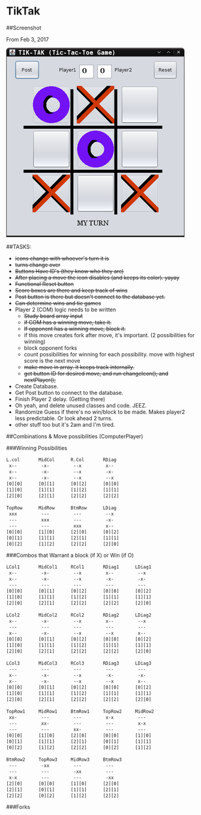 # TikTak

##Screenshot 

From Feb 3, 2017

![alt tag](https://github.com/reprise5/TikTak/blob/master/screenshot-TikTak.png)

##TASKS:
* ~~icons change with whoever's turn it is~~
* ~~turns change over~~
* ~~Buttons Have ID's (they know who they are)~~
* ~~After placing a move the icon disables (and keeps its color). yayay~~
* ~~Functional Reset button~~
* ~~Score boxes are there and keep track of wins~~
* ~~Post button is there but doesn't connect to the database yet.~~
* ~~Can determine wins and tie games~~
* Player 2 (COM) logic needs to be written
  * ~~Study board array input~~
  * ~~if COM has a winning move, take it.~~
  * ~~If opponent has a winning move, block it.~~
  * if this move creates fork after move, it's important. (2 possibilities for winning)
  * block opponent forks
  * count possibilities for winning for each possibility. move with highest score is the next move
  * ~~make move in array.  it keeps track internally.~~
  * ~~get button ID for desired move, and run changeIcon(); and nextPlayer();~~
* Create Database.
* Get Post button to connect to the database.
* Finish Player 2 delay.  (Getting there)
* Oh yeah, and delete unused classes and code.  JEEZ.
* Randomize Guess if there's no win/block to be made.  Makes player2 less predictable.  Or look ahead 2 turns.
* other stuff too but it's 2am and I'm tired.


##Combinations & Move possibilities (ComputerPlayer)

###Winning Possibilities
```
L.col       MidCol      R.Col       RDiag
 x--  	     -x-  		 --x	 	 x--
 x--  	     -x-  	     --x 		 -x-
 x--  	     -x-  	     --x		 --x
[0][0]		[0][1]		[0][2]		[0][0]	
[1][0]		[1][1]		[1][2]		[1][1]	
[2][0]		[2][1]		[2][2]		[2][2]	

TopRow      MidRow      BtmRow      LDiag
 xxx		 ---		 ---		 --x
 ---		 xxx	     ---	   	 -x-
 ---		 ---	     xxx	   	 x--
[0][0]		[1][0]		[2][0]		[0][2]
[0][1]		[1][1]		[2][1]		[1][1]
[0][2]		[1][2]		[2][2]		[2][0]
```
###Combos that Warrant a block (if X) or Win (if O)
```
LCol1       MidCol1     RCol1       RDiag1      LDiag1
 x--  		 -x-  		 --x		 x--		 --x
 x--  		 -x-  		 --x 		 -x-		 -x-
 ---  		 ---  		 ---		 ---		 ---
[0][0]		[0][1]		[0][2]		[0][0]		[0][2]
[1][0]		[1][1]		[1][2]		[1][1]		[1][1]
[2][0]		[2][1]		[2][2]		[2][2]		[2][0]

LCol2       MidCol2     RCol2       RDiag2      LDiag2
 x--  		 -x-  		 --x		 x--		 --x
 ---  		 ---  		 --- 		 ---		 ---
 x--  		 -x-  		 --x		 --x		 x--
[0][0]		[0][1]		[0][2]		[0][0]		[0][2]
[1][0]		[1][1]		[1][2]		[1][1]		[1][1]
[2][0]		[2][1]		[2][2]		[2][2]		[2][0]

LCol3       MidCol3     RCol3       RDiag3      LDiag3
 ---  		 ---  		 ---		 ---		 ---
 x--  		 -x-  		 --x 		 -x-		 -x-
 x--  		 -x-  		 --x		 --x		 x--
[0][0]		[0][1]		[0][2]		[0][0]		[0][2]
[1][0]		[1][1]		[1][2]		[1][1]		[1][1]
[2][0]		[2][1]		[2][2]		[2][2]		[2][0]

TopRow1     MidRow1     BtmRow1     TopRow2     MidRow2
 xx-		 ---		 ---		 x-x		 ---
 ---		 xx-		 ---		 ---		 x-x
 ---		 ---		 xx-		 ---		 ---
[0][0]		[1][0]		[2][0]		[0][0]		[1][0]
[0][1]		[1][1]		[2][1]		[0][1]		[1][1]
[0][2]		[1][2]		[2][2]		[0][2]		[1][2]

BtmRow2     TopRow3     MidRow3     BtmRow3
 ---		 -xx		 ---		 ---
 ---		 ---		 -xx		 ---
 x-x		 ---		 ---		 -xx
[2][0]		[0][0]		[1][0]		[2][0]
[2][1]		[0][1]		[1][1]		[2][1]
[2][2]		[0][2]		[1][2]		[2][2]
```
###Forks
```                ```

